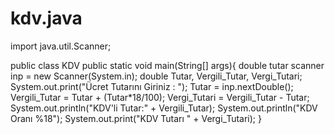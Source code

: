 # kdv.java
import java.util.Scanner;

  public class KDV
  public static void main(String[] args){
  double tutar 
  scanner inp = new Scanner(System.in);
	double Tutar, Vergili_Tutar, Vergi_Tutari;
	System.out.print("Ücret Tutarını Giriniz : ");
	Tutar = inp.nextDouble();
	Vergili_Tutar = Tutar + (Tutar*18/100);
	Vergi_Tutari = Vergili_Tutar - Tutar;
	System.out.println("KDV'li Tutar:" + Vergili_Tutar);
	System.out.println("KDV Oranı %18");
	System.out.print("KDV Tutarı " + Vergi_Tutari);	}	





